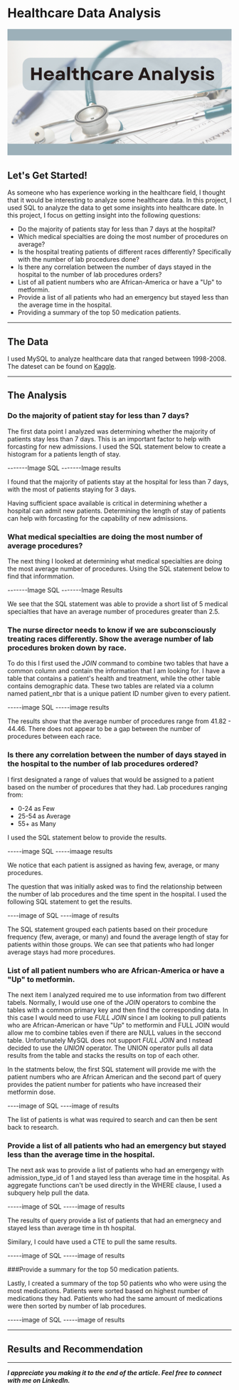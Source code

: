 
# Healthcare Data Analysis

<img src="images/HealthCare_Analysis_Cover.png"/>

## Let's Get Started!

As someone who has experience working in the healthcare field, I thought that it would be interesting to analyze some healthcare data. In this project, I used SQL to analyze the data to get some insights into healthcare date. In this project, I focus on getting insight into the following questions:

  - Do the majority of patients stay for less than 7 days at the hospital?
  - Which medical specialties are doing the most number of procedures on average? 
  - Is the hospital treating patients of different races differently? Specifically with the number of lab procedures done?
  - Is there any correlation between the number of days stayed in the hospital to the number of lab procedures orders?
  - List of all patient numbers who are African-America or have a "Up" to metformin.
  - Provide a list of all patients who had an emergency but stayed less than the average time in the hospital.
  - Providing a summary of the top 50 medication patients.

---

## The Data
I used MySQL to analyze healthcare data that ranged between 1998-2008. The dateset can be found on [Kaggle](https://www.kaggle.com/code/iabhishekofficial/prediction-on-hospital-readmission/data?select=diabetic_data.csv).


---

## The Analysis
 
### Do the majority of patient stay for less than 7 days?

The first data point I analyzed was determining whether the majority of patients stay less than 7 days. This is an important factor to help with forcasting for new admissions. I used the SQL statement below to create a histogram for a patients length of stay.

-------Image SQL
-------Image results

I found that the majority of patients stay at the hospital for less than 7 days, with the most of patients staying for 3 days. 

Having sufficient space available is critical in determining whether a hospital can admit new patients. Determining the length of stay of patients can help with forcasting for the capability of new admissions.

### What medical specialties are doing the most number of average procedures?

The next thing I looked at determining what medical specialties are doing the most average number of procedures. Using the SQL statement below to find that informmation.

-------Image SQL
-------Image Results

We see that the SQL statement was able to provide a short list of 5 medical specialties that have an average number of procedures greater than 2.5.

### The nurse director needs to know if we are subconsciously treating races differently. Show the average number of lab procedures broken down by race.

To do this I first used the *JOIN* command to combine two tables that have a common column and contain the information that I am looking for. I have a table that contains a patient's health and treatment, while the other table contains demographic data. These two tables are related via a column named patient_nbr that is a unique patient ID number given to every patient.

-----image SQL
-----image results

The results show that the average number of procedures range from 41.82 - 44.46. There does not appear to be a gap between the number of procedures between each race. 

### Is there any correlation between the number of days stayed in the hospital to the number of lab procedures ordered? 

I first designated a range of values that would be assigned to a patient based on the number of procedures that they had. Lab procedures ranging from:

 - 0-24 as Few
 - 25-54 as Average
 - 55+ as Many
 
I used the SQL statement below to provide the results.

-----image SQL
-----imaage results

We notice that each patient is assigned as having few, average, or many procedures.


The question that was initially asked was to find the relationship between the number of lab procedures and the time spent in the hospital. I used the following SQL statement to get the results.

----image of SQL
----image of results

The SQL statement grouped each patients based on their procedure frequency (few, average, or many) and found the average length of stay for patients within those groups. We can see that patients who had longer average stays had more procedures. 


### List of all patient numbers who are African-America or have a "Up" to metformin.

The next item I analyzed required me to use information from two different tabels. Normally, I would use one of the *JOIN* operators to combine the tables with a common primary key and then find the corresponding data. In this case I would need to use *FULL JOIN*  since I am looking to pull patients who are African-American or have "Up" to metformin and FULL JOIN would allow me to combine tables even if there are NULL values in the seccond table. Unfortunately MySQL does not support *FULL JOIN* and I nstead decided to use the *UNION* operator. The UNION operator pulls all data results from the table and stacks the results on top of each other. 

In the statments below, the first SQL statement will provide me with the patient numbers who are African American and the second part of query provides the patient number for patients who have increased their metformin dose.

----image of SQL
----image of results

The list of patients is what was required to search and can then be sent back to research. 

### Provide a list of all patients who had an emergency but stayed less than the average time in the hospital.

The next ask was to provide a list of patients who had an emergengy with admission_type_id of 1 and stayed less than average time in the hospital. As aggregate functions can't be used directly in the WHERE clause, I used a subquery help pull the data. 

-----image of SQL
-----image of results

The results of query provide a list of patients that had an emergnecy and stayed less than average time in th hospital.

Similary, I could have used a CTE to pull the same results. 

-----image of SQL
-----image of results

###Provide a summary for the top 50 medication patients.

Lastly, I created a summary of the top 50 patients who who were using the most medications. Patients were sorted based on highest number of medications they had. Patients who had the same amount of medications were then sorted by number of lab procedures.

-----image of SQL
-----image of results


---

## Results and Recommendation



---

***I appreciate you making it to the end of the article. Feel free to connect with me on LinkedIn.***
